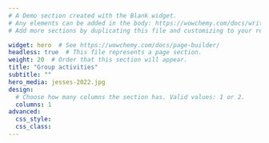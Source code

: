 ```yaml
---
# A Demo section created with the Blank widget.
# Any elements can be added in the body: https://wowchemy.com/docs/writing-markdown-latex/
# Add more sections by duplicating this file and customizing to your requirements.

widget: hero  # See https://wowchemy.com/docs/page-builder/
headless: true  # This file represents a page section.
weight: 20  # Order that this section will appear.
title: "Group activities"
subtitle: ""
hero_media: jesses-2022.jpg
design:
  # Choose how many columns the section has. Valid values: 1 or 2.
  columns: 1
advanced:
  css_style:
  css_class:
---
```


